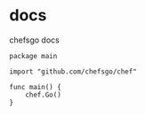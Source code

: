 # docs

chefsgo docs


```golang
package main

import "github.com/chefsgo/chef"

func main() {
    chef.Go()
}
```





